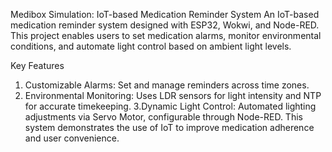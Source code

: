 Medibox Simulation: IoT-based Medication Reminder System
An IoT-based medication reminder system designed with ESP32, Wokwi, and Node-RED. This project enables users to set medication alarms, monitor environmental conditions, and automate light control based on ambient light levels.

Key Features
   1. Customizable Alarms: Set and manage reminders across time zones.
   2. Environmental Monitoring: Uses LDR sensors for light intensity and NTP for accurate timekeeping.
   3.Dynamic Light Control: Automated lighting adjustments via Servo Motor, configurable through Node-RED.
This system demonstrates the use of IoT to improve medication adherence and user convenience.

